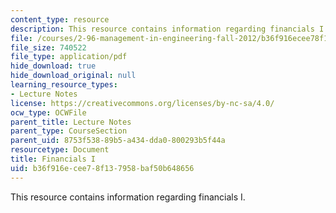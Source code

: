 ```yaml
---
content_type: resource
description: This resource contains information regarding financials I.
file: /courses/2-96-management-in-engineering-fall-2012/b36f916ecee78f137958baf50b648656_MIT2_96F12_lec03.pdf
file_size: 740522
file_type: application/pdf
hide_download: true
hide_download_original: null
learning_resource_types:
- Lecture Notes
license: https://creativecommons.org/licenses/by-nc-sa/4.0/
ocw_type: OCWFile
parent_title: Lecture Notes
parent_type: CourseSection
parent_uid: 8753f538-89b5-a434-dda0-800293b5f44a
resourcetype: Document
title: Financials I
uid: b36f916e-cee7-8f13-7958-baf50b648656
---
```

This resource contains information regarding financials I.